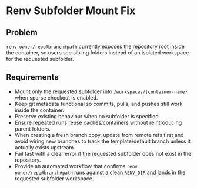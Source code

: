# Renv Subfolder Mount Fix

## Problem
`renv owner/repo@branch#path` currently exposes the repository root inside the container, so users see sibling folders instead of an isolated workspace for the requested subfolder.

## Requirements
- Mount only the requested subfolder into `/workspaces/{container-name}` when sparse checkout is enabled.
- Keep git metadata functional so commits, pulls, and pushes still work inside the container.
- Preserve existing behaviour when no subfolder is specified.
- Ensure repeated runs reuse caches/containers without reintroducing parent folders.
- When creating a fresh branch copy, update from remote refs first and avoid wiring new branches to track the template/default branch unless it actually exists upstream.
- Fail fast with a clear error if the requested subfolder does not exist in the repository.
- Provide an automated workflow that confirms `renv owner/repo@branch#path` runs against a clean `RENV_DIR` and lands in the requested subfolder workspace.
